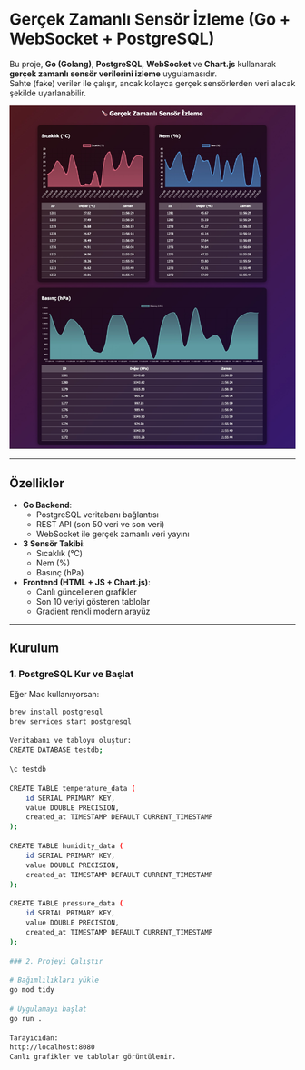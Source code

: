 # Gerçek Zamanlı Sensör İzleme (Go + WebSocket + PostgreSQL)

Bu proje, **Go (Golang)**, **PostgreSQL**, **WebSocket** ve **Chart.js** kullanarak **gerçek zamanlı sensör verilerini izleme** uygulamasıdır.  
Sahte (fake) veriler ile çalışır, ancak kolayca gerçek sensörlerden veri alacak şekilde uyarlanabilir.

![Screenshot](./static/GercekZamanliSensorIzleme.jpeg)

---

## Özellikler
- **Go Backend**:
  - PostgreSQL veritabanı bağlantısı
  - REST API (son 50 veri ve son veri)
  - WebSocket ile gerçek zamanlı veri yayını
- **3 Sensör Takibi**:
  - Sıcaklık (°C)
  - Nem (%)
  - Basınç (hPa)
- **Frontend (HTML + JS + Chart.js)**:
  - Canlı güncellenen grafikler
  - Son 10 veriyi gösteren tablolar
  - Gradient renkli modern arayüz

---

## Kurulum

### 1. PostgreSQL Kur ve Başlat
Eğer Mac kullanıyorsan:
```bash
brew install postgresql
brew services start postgresql

Veritabanı ve tabloyu oluştur:
CREATE DATABASE testdb;

\c testdb

CREATE TABLE temperature_data (
    id SERIAL PRIMARY KEY,
    value DOUBLE PRECISION,
    created_at TIMESTAMP DEFAULT CURRENT_TIMESTAMP
);

CREATE TABLE humidity_data (
    id SERIAL PRIMARY KEY,
    value DOUBLE PRECISION,
    created_at TIMESTAMP DEFAULT CURRENT_TIMESTAMP
);

CREATE TABLE pressure_data (
    id SERIAL PRIMARY KEY,
    value DOUBLE PRECISION,
    created_at TIMESTAMP DEFAULT CURRENT_TIMESTAMP
);

### 2. Projeyi Çalıştır

# Bağımlılıkları yükle
go mod tidy

# Uygulamayı başlat
go run .

Tarayıcıdan: 
http://localhost:8080
Canlı grafikler ve tablolar görüntülenir.



